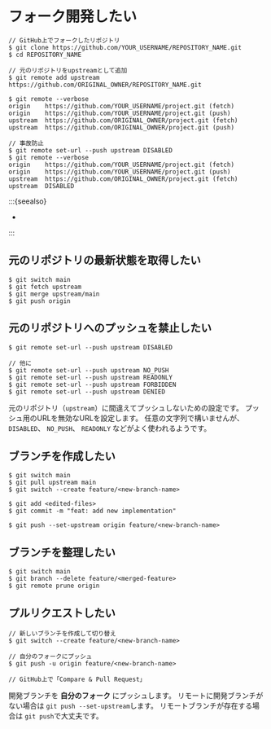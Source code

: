# フォーク開発したい

```console
// GitHub上でフォークしたリポジトリ
$ git clone https://github.com/YOUR_USERNAME/REPOSITORY_NAME.git
$ cd REPOSITORY_NAME

// 元のリポジトリをupstreamとして追加
$ git remote add upstream https://github.com/ORIGINAL_OWNER/REPOSITORY_NAME.git

$ git remote --verbose
origin    https://github.com/YOUR_USERNAME/project.git (fetch)
origin    https://github.com/YOUR_USERNAME/project.git (push)
upstream  https://github.com/ORIGINAL_OWNER/project.git (fetch)
upstream  https://github.com/ORIGINAL_OWNER/project.git (push)

// 事故防止
$ git remote set-url --push upstream DISABLED
$ git remote --verbose
origin    https://github.com/YOUR_USERNAME/project.git (fetch)
origin    https://github.com/YOUR_USERNAME/project.git (push)
upstream  https://github.com/ORIGINAL_OWNER/project.git (fetch)
upstream  DISABLED
```

:::{seealso}

- [](./git-remote.md)

:::

## 元のリポジトリの最新状態を取得したい

```console
$ git switch main
$ git fetch upstream
$ git merge upstream/main
$ git push origin
```

## 元のリポジトリへのプッシュを禁止したい

```console
$ git remote set-url --push upstream DISABLED

// 他に
$ git remote set-url --push upstream NO_PUSH
$ git remote set-url --push upstream READONLY
$ git remote set-url --push upstream FORBIDDEN
$ git remote set-url --push upstream DENIED
```

元のリポジトリ（`upstream`）に間違えてプッシュしないための設定です。
プッシュ用のURLを無効なURLを設定します。
任意の文字列で構いませんが、
`DISABLED`、
`NO_PUSH`、
`READONLY`
などがよく使われるようです。

## ブランチを作成したい

```console
$ git switch main
$ git pull upstream main
$ git switch --create feature/<new-branch-name>

$ git add <edited-files>
$ git commit -m "feat: add new implementation"

$ git push --set-upstream origin feature/<new-branch-name>
```

## ブランチを整理したい

```console
$ git switch main
$ git branch --delete feature/<merged-feature>
$ git remote prune origin
```

## プルリクエストしたい

```console
// 新しいブランチを作成して切り替え
$ git switch --create feature/<new-branch-name>

// 自分のフォークにプッシュ
$ git push -u origin feature/<new-branch-name>

// GitHub上で「Compare & Pull Request」
```

開発ブランチを **自分のフォーク** にプッシュします。
リモートに開発ブランチがない場合は
`git push --set-upstream`します。
リモートブランチが存在する場合は
`git push`で大丈夫です。
